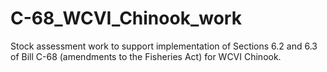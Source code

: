 # C-68_WCVI_Chinook_work
Stock assessment work to support implementation of Sections 6.2 and 6.3 of Bill C-68 (amendments to the Fisheries Act) for WCVI Chinook. 
